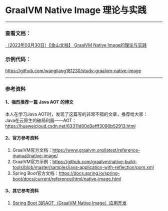# GraalVM Native Image 理论与实践

---------------------------------------------------------------------------------------------------------------------------

### 查看文档：
[（2023年03月30日）【金山文档】 GraalVM Native Image的理论与实践](https://kdocs.cn/l/cnUsaUyTDiW2)

### 示例代码：
https://github.com/wangliang181230/study-graalvm-native-image

---------------------------------------------------------------------------------------------------------------------------

### 参考资料

#### 1、强烈推荐一篇 Java AOT 的博文

本人在学习Java AOT时，发现了这篇写的非常不错的文章，推荐给大家：<br>
Java在云原生的破局利器——AOT：https://huaweicloud.csdn.net/63311d00d3efff3090b52913.html

#### 2、官方参考资料

1. GraalVM官方文档：https://www.graalvm.org/latest/reference-manual/native-image/
2. GraalVM官方示例：https://github.com/graalvm/native-build-tools/blob/master/samples/java-application-with-reflection/pom.xml
3. Spring Boot官方文档：https://docs.spring.io/spring-boot/docs/current/reference/html/native-image.html

#### 3、其它参考资料

1. [Spring Boot 3的AOT（GraalVM Native Image）应用开发](https://blog.csdn.net/haiyan_qi/article/details/128057967)
